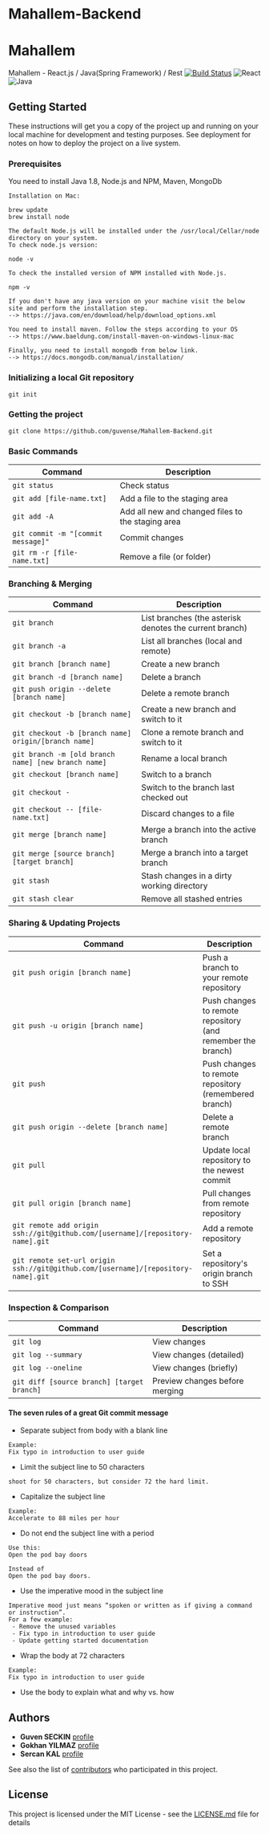 # Mahallem-Backend
# Mahallem
Mahallem - React.js / Java(Spring Framework) / Rest 
[![Build Status](https://travis-ci.com/guvense/Mahallem-Backend.svg?branch=master)](https://travis-ci.com/guvense/Mahallem-Backend)
![React](https://cdn4.iconfinder.com/data/icons/logos-3/600/React.js_logo-128.png)    ![Java](https://cdn2.iconfinder.com/data/icons/well-known-1/1024/Java-128.png)

## Getting Started

These instructions will get you a copy of the project up and running on your local machine for development and testing purposes. See deployment for notes on how to deploy the project on a live system.

### Prerequisites

You need to install Java 1.8, Node.js and NPM, Maven, MongoDb

```
Installation on Mac:

brew update  
brew install node

The default Node.js will be installed under the /usr/local/Cellar/node directory on your system.
To check node.js version:

node -v

To check the installed version of NPM installed with Node.js.

npm -v

If you don't have any java version on your machine visit the below site and perform the installation step.
--> https://java.com/en/download/help/download_options.xml

You need to install maven. Follow the steps according to your OS
--> https://www.baeldung.com/install-maven-on-windows-linux-mac

Finally, you need to install mongodb from below link.
--> https://docs.mongodb.com/manual/installation/
```

### Initializing a local Git repository

```
git init
```

### Getting the project
```
git clone https://github.com/guvense/Mahallem-Backend.git
```

### Basic Commands

| Command | Description |
| ------- | ----------- |
| `git status` | Check status |
| `git add [file-name.txt]` | Add a file to the staging area |
| `git add -A` | Add all new and changed files to the staging area |
| `git commit -m "[commit message]"` | Commit changes |
| `git rm -r [file-name.txt]` | Remove a file (or folder) |

### Branching & Merging

| Command | Description |
| ------- | ----------- |
| `git branch` | List branches (the asterisk denotes the current branch) |
| `git branch -a` | List all branches (local and remote) |
| `git branch [branch name]` | Create a new branch |
| `git branch -d [branch name]` | Delete a branch |
| `git push origin --delete [branch name]` | Delete a remote branch |
| `git checkout -b [branch name]` | Create a new branch and switch to it |
| `git checkout -b [branch name] origin/[branch name]` | Clone a remote branch and switch to it |
| `git branch -m [old branch name] [new branch name]` | Rename a local branch |
| `git checkout [branch name]` | Switch to a branch |
| `git checkout -` | Switch to the branch last checked out |
| `git checkout -- [file-name.txt]` | Discard changes to a file |
| `git merge [branch name]` | Merge a branch into the active branch |
| `git merge [source branch] [target branch]` | Merge a branch into a target branch |
| `git stash` | Stash changes in a dirty working directory |
| `git stash clear` | Remove all stashed entries |

### Sharing & Updating Projects

| Command | Description |
| ------- | ----------- |
| `git push origin [branch name]` | Push a branch to your remote repository |
| `git push -u origin [branch name]` | Push changes to remote repository (and remember the branch) |
| `git push` | Push changes to remote repository (remembered branch) |
| `git push origin --delete [branch name]` | Delete a remote branch |
| `git pull` | Update local repository to the newest commit |
| `git pull origin [branch name]` | Pull changes from remote repository |
| `git remote add origin ssh://git@github.com/[username]/[repository-name].git` | Add a remote repository |
| `git remote set-url origin ssh://git@github.com/[username]/[repository-name].git` | Set a repository's origin branch to SSH |


### Inspection & Comparison

| Command | Description |
| ------- | ----------- |
| `git log` | View changes |
| `git log --summary` | View changes (detailed) |
| `git log --oneline` | View changes (briefly) |
| `git diff [source branch] [target branch]` | Preview changes before merging |

#### The seven rules of a great Git commit message

* Separate subject from body with a blank line
```
Example:
Fix typo in introduction to user guide
```
* Limit the subject line to 50 characters
```
shoot for 50 characters, but consider 72 the hard limit.
```
* Capitalize the subject line
```
Example:
Accelerate to 88 miles per hour
```
* Do not end the subject line with a period
```
Use this:
Open the pod bay doors

Instead of 
Open the pod bay doors.
```
* Use the imperative mood in the subject line
```
Imperative mood just means “spoken or written as if giving a command or instruction”.
For a few example:
 - Remove the unused variables
 - Fix typo in introduction to user guide
 - Update getting started documentation
```
* Wrap the body at 72 characters
```
Example:
Fix typo in introduction to user guide
```
* Use the body to explain what and why vs. how


## Authors
* **Guven SECKIN** [profile](https://github.com/guvense)
* **Gokhan YILMAZ** [profile](https://github.com/GokhanYilmaz44)
* **Sercan KAL** [profile](https://github.com/srcnkl)

See also the list of [contributors](https://github.com/guvense/Mahallem-Backend/graphs/contributors) who participated in this project.

## License

This project is licensed under the MIT License - see the [LICENSE.md](LICENSE.md) file for details

